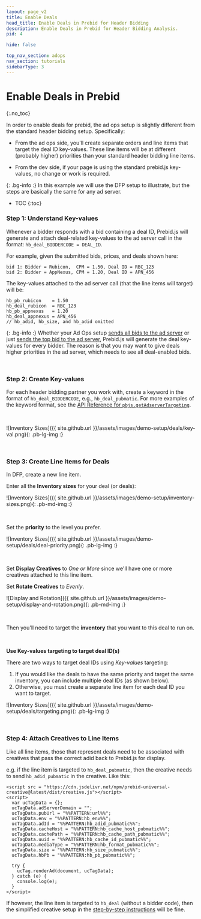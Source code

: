 ```yaml
---
layout: page_v2
title: Enable Deals
head_title: Enable Deals in Prebid for Header Bidding
description: Enable Deals in Prebid for Header Bidding Analysis.
pid: 4

hide: false

top_nav_section: adops
nav_section: tutorials
sidebarType: 3
---
```




# Enable Deals in Prebid
{:.no_toc}

In order to enable deals for prebid, the ad ops setup is slightly different from the standard header bidding setup. Specifically:

+ From the ad ops side, you'll create separate orders and line items that target the deal ID key-values. These line items will be at different (probably higher) priorities than your standard header bidding line items.

+ From the dev side, if your page is using the standard prebid.js key-values, no change or work is required.

{: .bg-info :}
In this example we will use the DFP setup to illustrate, but the steps are basically the same for any ad server.

* TOC
{:toc}

### Step 1: Understand Key-values

Whenever a bidder responds with a bid containing a deal ID, Prebid.js will generate and attach deal-related key-values to the ad server call in the format: `hb_deal_BIDDERCODE = DEAL_ID`.

For example, given the submitted bids, prices, and deals shown here:

```
bid 1: Bidder = Rubicon,  CPM = 1.50, Deal ID = RBC_123
bid 2: Bidder = AppNexus, CPM = 1.20, Deal ID = APN_456
```

The key-values attached to the ad server call (that the line items will target) will be:

```
hb_pb_rubicon    = 1.50
hb_deal_rubicon  = RBC_123
hb_pb_appnexus   = 1.20
hb_deal_appnexus = APN_456
// hb_adid, hb_size, and hb_adid omitted
```

{: .bg-info :}
Whether your Ad Ops setup [sends all bids to the ad server](/adops/send-all-bids-adops.html) or just [sends the top bid to the ad server](/adops/step-by-step.html), Prebid.js will generate the deal key-values for every bidder. The reason is that you may want to give deals higher priorities in the ad server, which needs to see all deal-enabled bids.

<br>

### Step 2: Create Key-values

For each header bidding partner you work with, create a keyword in the format of `hb_deal_BIDDERCODE`, e.g., `hb_deal_pubmatic`. For more examples of the keyword format, see the [API Reference for `pbjs.getAdserverTargeting`]({{site.github.url}}/dev-docs/publisher-api-reference.html#module_pbjs.getAdserverTargeting).

<br>

![Inventory Sizes]({{ site.github.url }}/assets/images/demo-setup/deals/key-val.png){: .pb-lg-img :}

<br>

### Step 3: Create Line Items for Deals

In DFP, create a new line item.

Enter all the **Inventory sizes** for your deal (or deals):

![Inventory Sizes]({{ site.github.url }}/assets/images/demo-setup/inventory-sizes.png){: .pb-md-img :}

<br />

Set the **priority** to the level you prefer.

![Inventory Sizes]({{ site.github.url }}/assets/images/demo-setup/deals/deal-priority.png){: .pb-lg-img :}

<br>

Set **Display Creatives** to *One or More* since we'll have one or more creatives attached to this line item.

Set **Rotate Creatives** to *Evenly*.

![Display and Rotation]({{ site.github.url }}/assets/images/demo-setup/display-and-rotation.png){: .pb-md-img :}

<br>

Then you'll need to target the **inventory** that you want to this deal to run on.

<br>

**Use Key-values targeting to target deal ID(s)**

There are two ways to target deal IDs using *Key-values* targeting:

1. If you would like the deals to have the same priority and target the same inventory, you can include multiple deal IDs (as shown below).
2. Otherwise, you must create a separate line item for each deal ID you want to target.

![Inventory Sizes]({{ site.github.url }}/assets/images/demo-setup/deals/targeting.png){: .pb-lg-img :}

<br>

### Step 4: Attach Creatives to Line Items

Like all line items, those that represent deals need to be associated with creatives that pass the correct adid back to Prebid.js for display.

e.g. if the line item is targeted to `hb_deal_pubmatic`, then the creative needs to send `hb_adid_pubmatic` in the creative. Like this:

    <script src = "https://cdn.jsdelivr.net/npm/prebid-universal-creative@latest/dist/creative.js"></script>
    <script>
      var ucTagData = {};
      ucTagData.adServerDomain = "";
      ucTagData.pubUrl = "%%PATTERN:url%%";
      ucTagData.env = "%%PATTERN:hb_env%%";
      ucTagData.adId = "%%PATTERN:hb_adid_pubmatic%%";
      ucTagData.cacheHost = "%%PATTERN:hb_cache_host_pubmatic%%";
      ucTagData.cachePath = "%%PATTERN:hb_cache_path_pubmatic%%";
      ucTagData.uuid = "%%PATTERN:hb_cache_id_pubmatic%%";
      ucTagData.mediaType = "%%PATTERN:hb_format_pubmatic%%";
      ucTagData.size = "%%PATTERN:hb_size_pubmatic%%";
      ucTagData.hbPb = "%%PATTERN:hb_pb_pubmatic%%";

      try {
        ucTag.renderAd(document, ucTagData);
      } catch (e) {
        console.log(e);
      }
    </script>

If however, the line item is targeted to `hb_deal` (without a bidder code),
then the simplified creative setup in the [step-by-step instructions](/adops/step-by-step.html#step-2-add-a-creative) will be fine.

